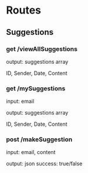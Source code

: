 # Routes

## Suggestions
### get /viewAllSuggestions
output: suggestions array

ID, Sender, Date, Content

### get /mySuggestions
input:  email

output: suggestions array

ID, Sender, Date, Content

### post /makeSuggestion
input: email, content

output: json 
success: true/false


